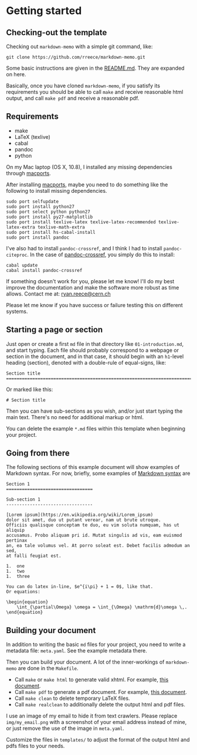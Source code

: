 Getting started
===============================================================================

<!-- PAGETOC -->


Checking-out the template
-------------------------------------------------------------------------------

Checking out `markdown-memo` with a simple git command, like:

    git clone https://github.com/rreece/markdown-memo.git

Some basic instructions are given in the [README.md](https://github.com/rreece/markdown-memo/blob/master/README.md).
They are expanded on here.

Basically, once you have cloned `markdown-memo`, if you satisfy its requirements
you should be able to call `make` and receive reasonable html output,
and call `make pdf` and receive a reasonable pdf.


Requirements
-------------------------------------------------------------------------------

-   make
-   LaTeX (texlive)
-   cabal
-   pandoc
-   python

On my Mac laptop (OS X, 10.8), I installed any missing dependencies through
[macports](https://www.macports.org/).

After installing [macports](https://www.macports.org/),
maybe you need to do something like the following to install
missing dependencies.

    sudo port selfupdate
    sudo port install python27
    sudo port select python python27
    sudo port install py27-matplotlib
    sudo port install texlive-latex texlive-latex-recommended texlive-latex-extra texlive-math-extra
    sudo port install hs-cabal-install
    sudo port install pandoc

I've also had to install `pandoc-crossref`, and I think I had to install `pandoc-citeproc`.
In the case of [pandoc-crossref](https://github.com/lierdakil/pandoc-crossref), you simply
do this to install:

    cabal update
    cabal install pandoc-crossref

If something doesn't work for you, please let me know!
I'll do my best improve the documentation and make
the software more robust as time allows.
Contact me at: <ryan.reece@cern.ch>

Please let me know if you have success or failure testing
this on different systems.


Starting a page or section
-------------------------------------------------------------------------------

Just open or create a first `md` file in that directory like `01-introduction.md`,
and start typing.
Each file should probably correspond to a webpage or section in the document,
and in that case, it should begin with an `h1`-level heading (section), denoted with
a double-rule of equal-signs, like:

    Section title
    ===============================================================================

Or marked like this:

    # Section title

Then you can have sub-sections as you wish, and/or just start typing the main text.
There's no need for additional markup or html.

You can delete the example `*.md` files within this template
when beginning your project.


Going from there
-------------------------------------------------------------------------------

The following sections of this example document will show examples of
Markdown syntax. For now, briefly, some examples of
[Markdown syntax](http://daringfireball.net/projects/markdown/syntax)
are

    Section 1
    =================================

    Sub-section 1
    ---------------------------------

    [Lorem ipsum](https://en.wikipedia.org/wiki/Lorem_ipsum)
    dolor sit amet, duo ut putant verear, nam ut brute utroque.
    Officiis qualisque conceptam te duo, eu vim soluta numquam, has ut aliquip
    accusamus. Probo aliquam pri id. Mutat singulis ad vis, eam euismod pertinax
    an, ea tale volumus vel. At porro soleat est. Debet facilis admodum an sed,
    at falli feugiat est.

    1.  one
    1.  two
    1.  three

    You can do latex in-line, $e^{i\pi} + 1 = 0$, like that.
    Or equations:

    \begin{equation}
        \int_{\partial\Omega} \omega = \int_{\Omega} \mathrm{d}\omega \,.
    \end{equation}


Building your document
-------------------------------------------------------------------------------

In addition to writing the basic `md` files for your project, you need to write
a metadata file: `meta.yaml`.  See the example metadata there.

Then you can build your document.
A lot of the inner-workings of `markdown-memo` are done in the `Makefile`.

-   Call `make` or `make html` to generate valid xhtml. For example, [this document](http://rreece.github.io/sw/markdown-memo/).
-   Call `make pdf` to generate a pdf document. For example, [this document](http://rreece.github.io/sw/markdown-memo/example.pdf).
-   Call `make clean` to delete temporary LaTeX files.
-   Call `make realclean` to additionally delete the output html and pdf files.

I use an image of my email to hide it from text crawlers.
Please replace `img/my_email.png` with a screenshot of your
email address instead of mine,
or just remove the use of the image in `meta.yaml`.

Customize the files in `templates/` to adjust the format
of the output html and pdfs files to your needs.


